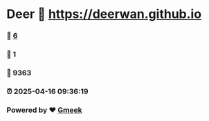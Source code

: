# Deer :link: https://deerwan.github.io 
### :page_facing_up: [6](https://deerwan.github.io/tag.html) 
### :speech_balloon: 1 
### :hibiscus: 9363 
### :alarm_clock: 2025-04-16 09:36:19 
### Powered by :heart: [Gmeek](https://github.com/Meekdai/Gmeek)
